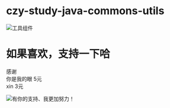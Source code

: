 # czy-study-java-commons-utils
![](https://github.com/andyczy/czy-study-java-commons-utils/blob/master/mu.png "工具组件")


 

# 如果喜欢，支持一下哈

感谢                
你是我的眼 5元           
xin       3元       


![](https://github.com/andyczy/czy-study-deepLearning/blob/master/vxz.jpg "有你的支持、我更加努力！")
